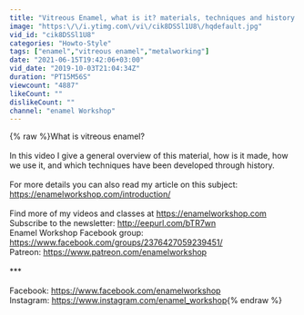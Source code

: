 ```yaml
---
title: "Vitreous Enamel, what is it? materials, techniques and history - enamel Workshop"
image: "https:\/\/i.ytimg.com\/vi\/cik8DSSl1U8\/hqdefault.jpg"
vid_id: "cik8DSSl1U8"
categories: "Howto-Style"
tags: ["enamel","vitreous enamel","metalworking"]
date: "2021-06-15T19:42:06+03:00"
vid_date: "2019-10-03T21:04:34Z"
duration: "PT15M56S"
viewcount: "4887"
likeCount: ""
dislikeCount: ""
channel: "enamel Workshop"
---
```

{% raw %}What is vitreous enamel? <br /><br />In this video I give a general overview of this material, how is it made, how we use it, and which techniques have been developed through history.<br /><br />For more details you can also read my article on this subject:<br /><a rel="nofollow" target="blank" href="https://enamelworkshop.com/introduction/">https://enamelworkshop.com/introduction/</a><br /><br />Find more of my videos and classes at <a rel="nofollow" target="blank" href="https://enamelworkshop.com">https://enamelworkshop.com</a><br />Subscribe to the newsletter: <a rel="nofollow" target="blank" href="http://eepurl.com/bTR7wn">http://eepurl.com/bTR7wn</a><br />Enamel Workshop Facebook group: <a rel="nofollow" target="blank" href="https://www.facebook.com/groups/2376427059239451/">https://www.facebook.com/groups/2376427059239451/</a><br />Patreon: <a rel="nofollow" target="blank" href="https://www.patreon.com/enamelworkshop">https://www.patreon.com/enamelworkshop</a><br /><br />***<br /><br />Facebook: <a rel="nofollow" target="blank" href="https://www.facebook.com/enamelworkshop">https://www.facebook.com/enamelworkshop</a><br />Instagram: <a rel="nofollow" target="blank" href="https://www.instagram.com/enamel_workshop">https://www.instagram.com/enamel_workshop</a>{% endraw %}
